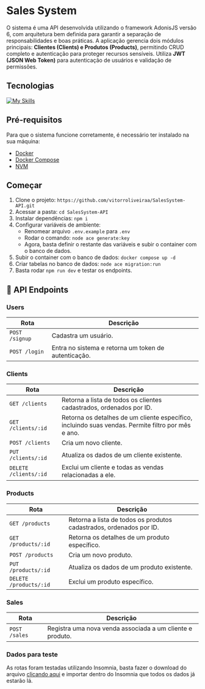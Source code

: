 <h1 align="left" style="font-weight: bold;">Sales System</h1>

<p align="left">
  O sistema é uma API desenvolvida utilizando o framework AdonisJS versão 6, com arquitetura bem definida para garantir a separação de responsabilidades e boas práticas. 
    A aplicação gerencia dois módulos principais: <b>Clientes (Clients) e Produtos (Products)</b>, permitindo CRUD completo e autenticação para proteger recursos sensíveis. 
    Utiliza <b>JWT (JSON Web Token)</b> para autenticação de usuários e validação de permissões.
</p>

<h2 id="started">Tecnologias</h2>

<!--- # "Verify icons availability here https://github.com/tandpfun/skill-icons" -->

[![My Skills](https://skillicons.dev/icons?i=adonis,typescript,nodejs,mysql,docker)](https://skillicons.dev)

<h2 id="started">Pré-requisitos</h2>

Para que o sistema funcione corretamente, é necessário ter instalado na sua máquina:

- [Docker](https://docs.docker.com/engine/install/ubuntu/)
- [Docker Compose](https://docs.docker.com/compose/install/linux/#install-the-plugin-manually)
- [NVM](https://github.com/nvm-sh/nvm?tab=readme-ov-file#install--update-script)

<h2 id="started">Começar</h2>

1. Clone o projeto: `https://github.com/vitorroliveiraa/SalesSystem-API.git`
2. Acessar a pasta: `cd SalesSystem-API`
3. Instalar dependências: `npm i`
4. Configurar variáveis de ambiente:
   - Renomear arquivo `.env.example` para `.env`
   - Rodar o comando: `node ace generate:key`
   - Agora, basta definir o restante das variáveis e subir o container com o banco de dados.
6. Subir o container com o banco de dados: `docker compose up -d`
7. Criar tabelas no banco de dados: `node ace migration:run`
8. Basta rodar `npm run dev` e testar os endpoints.


<h2 id="routes">📍 API Endpoints</h2>

<h3 id="routes">Users</h2>

| Rota               | Descrição                                          
|----------------------|-----------------------------------------------------
| `POST /signup`     | Cadastra um usuário.
| `POST /login`     | Entra no sistema e retorna um token de autenticação.

<h3 id="routes">Clients</h2>

| Rota               | Descrição                                          
|----------------------|-----------------------------------------------------
| `GET /clients`     |   Retorna a lista de todos os clientes cadastrados, ordenados por ID.
| `GET /clients/:id`     | Retorna os detalhes de um cliente específico, incluindo suas vendas. Permite filtro por mês e ano.
| `POST /clients`     | Cria um novo cliente.
| `PUT /clients/:id`     | Atualiza os dados de um cliente existente.
| `DELETE /clients/:id`     | Exclui um cliente e todas as vendas relacionadas a ele.

<h3 id="routes">Products</h2>

| Rota               | Descrição                                          
|----------------------|-----------------------------------------------------
| `GET /products`     |   Retorna a lista de todos os produtos cadastrados, ordenados por ID.
| `GET /products/:id`     | Retorna os detalhes de um produto específico.
| `POST /products`     | Cria um novo produto.
| `PUT /products/:id`     | Atualiza os dados de um produto existente.
| `DELETE /products/:id`     | Exclui um produto específico.


<h3 id="routes">Sales</h2>

| Rota               | Descrição                                          
|----------------------|-----------------------------------------------------
| `POST /sales`     | Registra uma nova venda associada a um cliente e produto.

<h3 id="routes">Dados para teste</h2>

As rotas foram testadas utilizando Insomnia, basta fazer o download do arquivo [clicando aqui](https://raw.githubusercontent.com/vitorroliveiraa/SalesSystem-API/main/salessystem-insomnia.json) e importar dentro do Insomnia que todos os dados já estarão lá.
